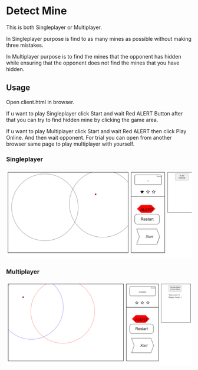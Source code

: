 # Detect Mine

This is both Singleplayer or Multiplayer.

In Singleplayer purpose is find to as many mines as possible without making three mistakes.

In Multiplayer purpose is to find the mines that the opponent has hidden while ensuring that the opponent does not find the mines that you have hidden.

## Usage

Open client.html in browser.

If u want to play Singleplayer click Start and wait Red ALERT Button after that you can try to find hidden mine by clicking the game area.

If u want to play Multiplayer click Start and wait Red ALERT then click Play Online. And then wait opponent. For trial you can open from another browser same page to play multiplayer with yourself.

### Singleplayer

![alt text](https://github.com/TayyibYasar/Multiplayer-MineDetectGame/blob/main/single-player.png)

### Multiplayer

![alt text](https://github.com/TayyibYasar/Multiplayer-MineDetectGame/blob/main/multiplayer.png)
